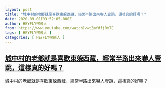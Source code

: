 ```yaml
---
layout: post
title: "城中村的老鄉就是喜歡東躲西藏，經常半路出來嚇人壹跳，這樣真的好嗎？"
date: 2020-09-01T03:52:05.000Z
author: HEYFLY嘿飛人
from: https://www.youtube.com/watch?v=tZmYdfjRxTE
tags: [ HEYFLY嘿飛人 ]
categories: [ HEYFLY嘿飛人 ]
---
```

<!--1598932325000-->
[城中村的老鄉就是喜歡東躲西藏，經常半路出來嚇人壹跳，這樣真的好嗎？](https://www.youtube.com/watch?v=tZmYdfjRxTE)
------

<div>
城中村的老鄉就是喜歡東躲西藏，經常半路出來嚇人壹跳，這樣真的好嗎？
</div>

